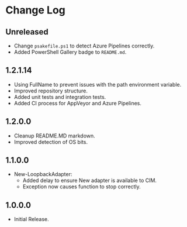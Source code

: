 # Change Log

## Unreleased

- Change `psakefile.ps1` to detect Azure Pipelines correctly.
- Added PowerShell Gallery badge to `README.md`.

## 1.2.1.14

- Using FullName to prevent issues with the path environment variable.
- Improved repository structure.
- Added unit tests and integration tests.
- Added CI process for AppVeyor and Azure Pipelines.

## 1.2.0.0

- Cleanup README.MD markdown.
- Improved detection of OS bits.

## 1.1.0.0

- New-LoopbackAdapter:
  - Added delay to ensure New adapter is available to CIM.
  - Exception now causes function to stop correctly.

## 1.0.0.0

- Initial Release.
